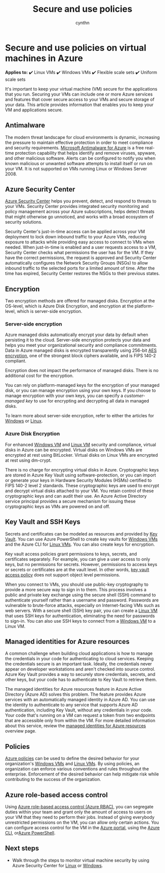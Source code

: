 ﻿---
title: Secure and use policies
description: Learn about security and policies for virtual machines in Azure.
author: cynthn
ms.service: virtual-machines
ms.subservice: security
ms.workload: infrastructure-services
ms.date: 11/27/2018
ms.author: cynthn
ms.topic: conceptual
---

# Secure and use policies on virtual machines in Azure

**Applies to:** :heavy_check_mark: Linux VMs :heavy_check_mark: Windows VMs :heavy_check_mark: Flexible scale sets :heavy_check_mark: Uniform scale sets

It's important to keep your virtual machine (VM) secure for the applications that you run. Securing your VMs can include one or more Azure services and features that cover secure access to your VMs and secure storage of your data. This article provides information that enables you to keep your VM and applications secure.

## Antimalware

The modern threat landscape for cloud environments is dynamic, increasing the pressure to maintain effective protection in order to meet compliance and security requirements. [Microsoft Antimalware for Azure](../security/fundamentals/antimalware.md) is a free real-time protection capability that helps identify and remove viruses, spyware, and other malicious software. Alerts can be configured to notify you when known malicious or unwanted software attempts to install itself or run on your VM. It is not supported on VMs running Linux or Windows Server 2008.

## Azure Security Center

[Azure Security Center](../security-center/security-center-introduction.md) helps you prevent, detect, and respond to threats to your VMs. Security Center provides integrated security monitoring and policy management across your Azure subscriptions, helps detect threats that might otherwise go unnoticed, and works with a broad ecosystem of security solutions.

Security Center's just-in-time access can be applied across your VM deployment to lock down inbound traffic to your Azure VMs, reducing exposure to attacks while providing easy access to connect to VMs when needed. When just-in-time is enabled and a user requests access to a VM, Security Center checks what permissions the user has for the VM. If they have the correct permissions, the request is approved and Security Center automatically configures the Network Security Groups (NSGs) to allow inbound traffic to the selected ports for a limited amount of time. After the time has expired, Security Center restores the NSGs to their previous states. 

## Encryption

Two encryption methods are offered for managed disks. Encryption at the OS-level, which is Azure Disk Encryption, and encryption at the platform-level, which is server-side encryption.

### Server-side encryption

Azure managed disks automatically encrypt your data by default when persisting it to the cloud. Server-side encryption protects your data and helps you meet your organizational security and compliance commitments. Data in Azure managed disks is encrypted transparently using 256-bit [AES encryption](https://en.wikipedia.org/wiki/Advanced_Encryption_Standard), one of the strongest block ciphers available, and is FIPS 140-2 compliant.

Encryption does not impact the performance of managed disks. There is no additional cost for the encryption.

You can rely on platform-managed keys for the encryption of your managed disk, or you can manage encryption using your own keys. If you choose to manage encryption with your own keys, you can specify a *customer-managed key* to use for encrypting and decrypting all data in managed disks. 

To learn more about server-side encryption, refer to either the articles for [Windows](./disk-encryption.md) or [Linux](./disk-encryption.md).

### Azure Disk Encryption

For enhanced [Windows VM](windows/disk-encryption-overview.md) and [Linux VM](linux/disk-encryption-overview.md) security and compliance, virtual disks in Azure can be encrypted. Virtual disks on Windows VMs are encrypted at rest using BitLocker. Virtual disks on Linux VMs are encrypted at rest using dm-crypt. 

There is no charge for encrypting virtual disks in Azure. Cryptographic keys are stored in Azure Key Vault using software-protection, or you can import or generate your keys in Hardware Security Modules (HSMs) certified to FIPS 140-2 level 2 standards. These cryptographic keys are used to encrypt and decrypt virtual disks attached to your VM. You retain control of these cryptographic keys and can audit their use. An Azure Active Directory service principal provides a secure mechanism for issuing these cryptographic keys as VMs are powered on and off.

## Key Vault and SSH Keys

Secrets and certificates can be modeled as resources and provided by [Key Vault](../key-vault/general/basic-concepts.md). You can use Azure PowerShell to create key vaults for [Windows VMs](windows/key-vault-setup.md) and the Azure CLI for [Linux VMs](linux/key-vault-setup.md). You can also create keys for encryption.

Key vault access policies grant permissions to keys, secrets, and certificates separately. For example, you can give a user access to only keys, but no permissions for secrets. However, permissions to access keys or secrets or certificates are at the vault level. In other words, [key vault access policy](../key-vault/general/security-features.md) does not support object level permissions.

When you connect to VMs, you should use public-key cryptography to provide a more secure way to sign in to them. This process involves a public and private key exchange using the secure shell (SSH) command to authenticate yourself rather than a username and password. Passwords are vulnerable to brute-force attacks, especially on Internet-facing VMs such as web servers. With a secure shell (SSH) key pair, you can create a [Linux VM](linux/mac-create-ssh-keys.md) that uses SSH keys for authentication, eliminating the need for passwords to sign-in. You can also use SSH keys to connect from a [Windows VM](linux/ssh-from-windows.md) to a Linux VM.

## Managed identities for Azure resources

A common challenge when building cloud applications is how to manage the credentials in your code for authenticating to cloud services. Keeping the credentials secure is an important task. Ideally, the credentials never appear on developer workstations and aren't checked into source control. Azure Key Vault provides a way to securely store credentials, secrets, and other keys, but your code has to authenticate to Key Vault to retrieve them. 

The managed identities for Azure resources feature in Azure Active Directory (Azure AD) solves this problem. The feature provides Azure services with an automatically managed identity in Azure AD. You can use the identity to authenticate to any service that supports Azure AD authentication, including Key Vault, without any credentials in your code.  Your code that's running on a VM can request a token from two endpoints that are accessible only from within the VM. For more detailed information about this service, review the [managed identities for Azure resources](../active-directory/managed-identities-azure-resources/overview.md) overview page.   

## Policies

[Azure policies](../governance/policy/overview.md) can be used to define the desired behavior for your organization's [Windows VMs](./windows/policy.md) and [Linux VMs](./linux/policy.md). By using policies, an organization can enforce various conventions and rules throughout the enterprise. Enforcement of the desired behavior can help mitigate risk while contributing to the success of the organization.

## Azure role-based access control

Using [Azure role-based access control (Azure RBAC)](../role-based-access-control/overview.md), you can segregate duties within your team and grant only the amount of access to users on your VM that they need to perform their jobs. Instead of giving everybody unrestricted permissions on the VM, you can allow only certain actions. You can configure access control for the VM in the [Azure portal](../role-based-access-control/role-assignments-portal.md), using the [Azure CLI](/cli/azure/role), or[Azure PowerShell](../role-based-access-control/role-assignments-powershell.md).


## Next steps
- Walk through the steps to monitor virtual machine security by using Azure Security Center for [Linux](../security/fundamentals/overview.md) or [Windows](/previous-versions/azure/virtual-machines/tutorial-azure-security).